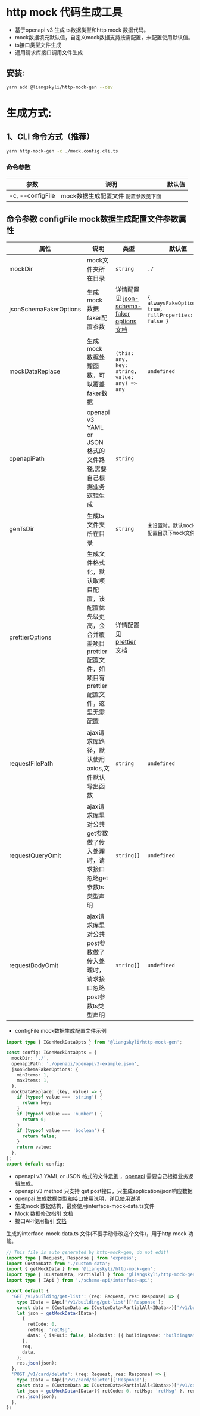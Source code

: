 # http mock 代码生成工具

- 基于openapi v3 生成 ts数据类型和http mock 数据代码。
- mock数据填充默认值，自定义mock数据支持按需配置，未配置使用默认值。
- ts接口类型文件生成
- 通用请求库接口调用文件生成

## 安装:

```bash
yarn add @liangskyli/http-mock-gen --dev
```

# 生成方式:

## 1、CLI 命令方式（推荐）

```bash
yarn http-mock-gen -c ./mock.config.cli.ts
```

### 命令参数

| 参数               | 说明                     | 默认值 |
|------------------|------------------------|-----|
| -c, --configFile | mock数据生成配置文件 `配置参数见下面` |     |

## 命令参数 configFile mock数据生成配置文件参数属性

| 属性                     | 说明                                                                   | 类型                                                                                                                                     | 默认值                                                    |
|------------------------|----------------------------------------------------------------------|----------------------------------------------------------------------------------------------------------------------------------------|--------------------------------------------------------|
| mockDir                | mock文件夹所在目录                                                          | `string`                                                                                                                               | `./`                                                   |
| jsonSchemaFakerOptions | 生成mock 数据 faker配置参数                                                  | 详情配置见 [json-schema-faker options文档](https://github.com/json-schema-faker/json-schema-faker/blob/HEAD/docs/README.md#available-options) | `{ alwaysFakeOptionals: true, fillProperties: false }` |
| mockDataReplace        | 生成mock 数据处理函数，可以覆盖faker数据                                            | `(this: any, key: string, value: any) => any`                                                                                          | `undefined`                                            |
| openapiPath            | openapi v3 YAML or JSON 格式的文件路径,需要自己根据业务逻辑生成                         | `string`                                                                                                                               |                                                        |
| genTsDir               | 生成ts文件夹所在目录                                                          | `string`                                                                                                                               | `未设置时，默认mockDir配置目录下mock文件夹`                           |
| prettierOptions        | 生成文件格式化，默认取项目配置，该配置优先级更高，会合并覆盖项目prettier配置文件，如项目有prettier配置文件，这里无需配置 | 详情配置见 [prettier文档](https://github.com/prettier/prettier/blob/main/docs/options.md)                                                     |                                                        |
| requestFilePath        | ajax请求库路径，默认使用axios,文件默认导出函数                                         | `string`                                                                                                                               | `undefined`                                            |
| requestQueryOmit       | ajax请求库里对公共get参数做了传入处理时，请求接口忽略get参数ts类型声明                            | `string[]`                                                                                                                             | `undefined`                                            |
| requestBodyOmit        | ajax请求库里对公共post参数做了传入处理时，请求接口忽略post参数ts类型声明                          | `string[]`                                                                                                                             | `undefined`                                            |

- configFile mock数据生成配置文件示例

```ts
import type { IGenMockDataOpts } from '@liangskyli/http-mock-gen';

const config: IGenMockDataOpts = {
  mockDir: './',
  openapiPath: './openapi/openapiv3-example.json',
  jsonSchemaFakerOptions: {
    minItems: 1,
    maxItems: 1,
  },
  mockDataReplace: (key, value) => {
    if (typeof value === 'string') {
      return key;
    }
    if (typeof value === 'number') {
      return 0;
    }
    if (typeof value === 'boolean') {
      return false;
    }
    return value;
  },
};
export default config;

```

- openapi v3 YAML or JSON 格式的文件[示例](https://github.com/liangskyli/openapi-ts/blob/master/packages/openapi-gen-ts/docs/openapiv3-example.json) ，[openapi](https://www.openapis.org/) 需要自己根据业务逻辑生成。
- openapi v3 method 只支持 get post接口，只生成application/json响应数据
- openpai 生成数据类型和接口使用说明，详见[使用说明](https://github.com/liangskyli/openapi-ts)
- 生成mock 数据结构，最终使用interface-mock-data.ts文件
- Mock 数据修改指引 [文档](docs/http-mock-modify-guide.md)
- 接口API使用指引 [文档](https://github.com/liangskyli/openapi-ts/blob/master/packages/openapi-gen-ts/docs/request-api-guide.md)

生成的interface-mock-data.ts 文件(不要手动修改这个文件)，用于http mock 功能。

```ts
// This file is auto generated by http-mock-gen, do not edit!
import type { Request, Response } from 'express';
import CustomData from './custom-data';
import { getMockData } from '@liangskyli/http-mock-gen';
import type { ICustomData, PartialAll } from '@liangskyli/http-mock-gen';
import type { IApi } from './schema-api/interface-api';

export default {
  'GET /v1/building/get-list': (req: Request, res: Response) => {
    type IData = IApi['/v1/building/get-list']['Response'];
    const data = (CustomData as ICustomData<PartialAll<IData>>)['/v1/building/get-list'];
    let json = getMockData<IData>(
      {
        retCode: 0,
        retMsg: 'retMsg',
        data: { isFuLi: false, blockList: [{ buildingName: 'buildingName', isBindErp: false }] },
      },
      req,
      data,
    );
    res.json(json);
  },
  'POST /v1/card/delete': (req: Request, res: Response) => {
    type IData = IApi['/v1/card/delete']['Response'];
    const data = (CustomData as ICustomData<PartialAll<IData>>)['/v1/card/delete'];
    let json = getMockData<IData>({ retCode: 0, retMsg: 'retMsg' }, req, data);
    res.json(json);
  },
};
```

